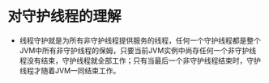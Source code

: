 # 对守护线程的理解
- 线程守护就是为所有非守护线程提供服务的线程，任何一个守护线程都是整个JVM中所有非守护线程的保姆，只要当前JVM实例中尚存任何一个非守护线程没有结束，守护线程就全部工作；只有当最后一个非守护线程结束时，守护线程才随着JVM一同结束工作。